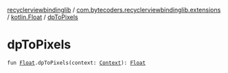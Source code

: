 [recyclerviewbindinglib](../../index.md) / [com.bytecoders.recyclerviewbindinglib.extensions](../index.md) / [kotlin.Float](index.md) / [dpToPixels](./dp-to-pixels.md)

# dpToPixels

`fun `[`Float`](https://kotlinlang.org/api/latest/jvm/stdlib/kotlin/-float/index.html)`.dpToPixels(context: `[`Context`](https://developer.android.com/reference/android/content/Context.html)`): `[`Float`](https://kotlinlang.org/api/latest/jvm/stdlib/kotlin/-float/index.html)